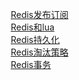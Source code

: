

&emsp; [Redis发布订阅](/docs/microService/Redis/pub.md)  
&emsp; [Redis和lua](/docs/microService/Redis/pub.md)  
&emsp; [Redis持久化](/docs/microService/Redis/Redis持久化.md)  
&emsp; [Redis淘汰策略](/docs/microService/Redis/Redis淘汰.md)  
&emsp; [Redis事务](/docs/microService/Redis/Redis事务.md)  